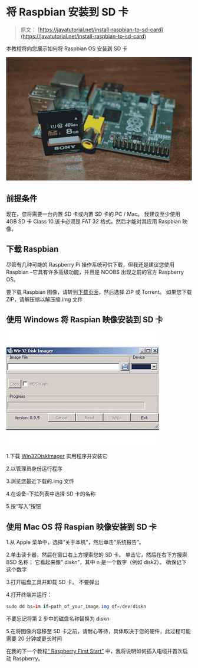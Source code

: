# 将 Raspbian 安装到 SD 卡

> 原文： [https://javatutorial.net/install-raspbian-to-sd-card](https://javatutorial.net/install-raspbian-to-sd-card)

本教程将向您展示如何将 Raspbian OS 安装到 SD 卡

![Raspberry Pi SD Card](img/08f61f8616a90ce15a82ed371f683c23.jpg)

## 前提条件

现在，您将需要一台内置 SD 卡或内置 SD 卡的 PC / Mac。 我建议至少使用 4GB SD 卡 Class 10.该卡必须是 FAT 32 格式，然后才能对其应用 Raspbian 映像。

## 下载 Raspbian

尽管有几种可能的 Raspberry Pi 操作系统可供下载，但我还是建议您使用 Raspbian –它具有许多高级功能，并且是 NOOBS 出现之前的官方 Raspberry OS。

要下载 Raspbian 图像，请转到[下载页面](http://www.raspberrypi.org/downloads/ "Raspberry Pi Download page")，然后选择 ZIP 或 Torrent。 如果您下载 ZIP，请解压缩以解压缩.img 文件

## 使用 Windows 将 Raspian 映像安装到 SD 卡

![win32-imagewriter](img/89e4d015935bd0da546341bfd322cc8d.jpg)

1.下载 [Win32DiskImager](http://sourceforge.net/projects/win32diskimager/ "Win32DiskImager") 实用程序并安装它

2.以管理员身份运行程序

3.浏览您最近下载的.img 文件

4.在设备–下拉列表中选择 SD 卡的名称

5.按“写入”按钮

## 使用 Mac OS 将 Raspian 映像安装到 SD 卡

1.从 Apple 菜单中，选择“关于本机”，然后单击“系统报告”。

2.单击读卡器，然后在窗口右上方搜索您的 SD 卡。 单击它，然后在右下方搜索 BSD 名称； 它看起来像“ diskn”，其中 n 是一个数字（例如 disk2）。 确保记下这个数字

3.打开磁盘工具并卸载 SD 卡。 不要弹出

4.打开终端并运行：

```java
sudo dd bs=1m if=path_of_your_image.img of=/dev/diskn
```

不要忘记将第 2 步中的磁盘名称替换为 diskn

5.在将图像内容移至 SD 卡之前，请耐心等待，具体取决于您的硬件，此过程可能需要 20 分钟或更长时间

在我的下一个教程[“ Raspberry First Start”](http://javatutorial.net/raspberry-pi-first-start "Raspberry Pi First Start") 中，我将说明如何插入电缆并首次启动 Raspberry。